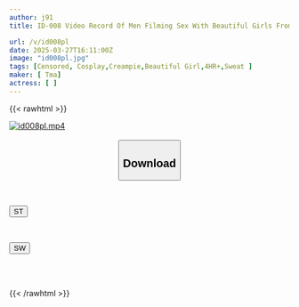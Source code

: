 ```yaml
---
author: j91
title: ID-008 Video Record Of Men Filming Sex With Beautiful Girls From Club Activities 4 Hours

url: /v/id008pl
date: 2025-03-27T16:11:00Z
image: "id008pl.jpg"
tags: [Censored, Cosplay,Creampie,Beautiful Girl,4HR+,Sweat	]
maker: [ Tma]
actress: [ ]
---
```



{{< rawhtml >}}

<div class="video" data-videoid="YPWL0xpD7KTv4lL">
    <a href="javascript:;">
        <img src="/v/id008pl/id008pl.jpg" width="WIDTH" height="HEIGHT" alt="id008pl.mp4" loading="lazy">
    </a>
</div>

<script type="text/javascript" src="https://j91.asia/asset/on-demand-st.js"></script>

<br>
  <link rel="stylesheet" href="https://j91.asia/asset/bs5.css">
  
  <center>
  <button class="btn btn-primary" type="button" data-bs-toggle="collapse" data-bs-target=".multi-collapse" aria-expanded="false" aria-controls="multiCollapseExample1 multiCollapseExample2"><h2>Download</h2></button></center>
</p>
<div class="row">
  <div class="col">
    <div class="collapse multi-collapse" id="multiCollapseExample1">
      <div class="card card-body">
	      	      <br>
<div class="buttons">  
<p><a href="/v/id008pl/st.html" target="_blank"><button class="btn-hover color-3"><i class="fa fa-download"></i> ST</button></a></p></div>
    </div>
  </div>
</div>
  <div class="col">
    <div class="collapse multi-collapse" id="multiCollapseExample2">
      <div class="card card-body">
	      <br>
<div class="buttons">
<p><a href="/v/id008pl/sw.html" target="_blank"><button class="btn-hover color-2"><i class="fa fa-download"></i> SW</button></a></p></div>
<br><br>
      </div>
    </div>
  </div>
</div>

{{< /rawhtml >}}